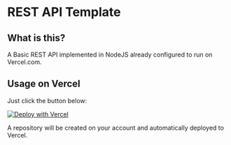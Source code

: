 # REST API Template

## What is this?

A Basic REST API implemented in NodeJS already configured to run on Vercel.com.

## Usage on Vercel

Just click the button below:

[![Deploy with Vercel](https://vercel.com/button)](https://vercel.com/new/clone?repository-url=https%3A%2F%2Fgithub.com%2Fgui-de-oliveira%2Frest-api-template)

A repository will be created on your account and automatically deployed to Vercel.
